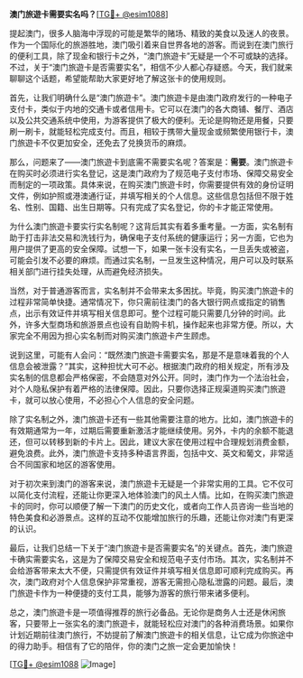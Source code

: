 **澳门旅遊卡需要实名吗？**[[TG💪+ @esim1088](https://t.me/s/esim1088)]

提起澳门，很多人脑海中浮现的可能是繁华的赌场、精致的美食以及迷人的夜景。作为一个国际化的旅游胜地，澳门吸引着来自世界各地的游客。而说到在澳门旅行的便利工具，除了现金和银行卡之外，“澳门旅遊卡”无疑是一个不可或缺的选择。不过，关于“澳门旅遊卡是否需要实名”，相信不少人都心存疑惑。今天，我们就来聊聊这个话题，希望能帮助大家更好地了解这张卡的使用规则。

首先，让我们明确什么是“澳门旅遊卡”。澳门旅遊卡是由澳门政府发行的一种电子支付卡，类似于内地的交通卡或者信用卡。它可以在澳门的各大商铺、餐厅、酒店以及公共交通系统中使用，为游客提供了极大的便利。无论是购物还是用餐，只要刷一刷卡，就能轻松完成支付。而且，相较于携带大量现金或频繁使用银行卡，澳门旅遊卡不仅更加安全，还免去了兑换货币的麻烦。

那么，问题来了——澳门旅遊卡到底需不需要实名呢？答案是：**需要**。澳门旅遊卡在购买时必须进行实名登记，这是澳门政府为了规范电子支付市场、保障交易安全而制定的一项政策。具体来说，在购买澳门旅遊卡时，你需要提供有效的身份证明文件，例如护照或港澳通行证，并填写相关的个人信息。这些信息包括但不限于姓名、性别、国籍、出生日期等。只有完成了实名登记，你的卡才能正常使用。

为什么澳门旅遊卡要实行实名制呢？这背后其实有着多重考量。一方面，实名制有助于打击非法交易和洗钱行为，确保电子支付系统的健康运行；另一方面，它也为用户提供了更高的安全保障。试想一下，如果一张卡没有实名，一旦丢失或被盗，可能会引发不必要的麻烦。而通过实名制，一旦发生这种情况，用户可以及时联系相关部门进行挂失处理，从而避免经济损失。

当然，对于普通游客而言，实名制并不会带来太多困扰。毕竟，购买澳门旅遊卡的过程非常简单快捷。通常情况下，你只需前往澳门的各大银行网点或指定的销售点，出示有效证件并填写相关信息即可。整个过程可能只需要几分钟的时间。此外，许多大型商场和旅游景点也设有自助购卡机，操作起来也非常方便。所以，大家完全不用因为担心实名制而对购买澳门旅遊卡产生顾虑。

说到这里，可能有人会问：“既然澳门旅遊卡需要实名，那是不是意味着我的个人信息会被泄露？”其实，这种担忧大可不必。根据澳门政府的相关规定，所有涉及实名制的信息都会严格保密，不会随意对外公开。同时，澳门作为一个法治社会，对个人隐私保护有着严格的法律保障。因此，只要你选择正规渠道购买澳门旅遊卡，就可以放心使用，不必担心个人信息的安全问题。

除了实名制之外，澳门旅遊卡还有一些其他需要注意的地方。比如，澳门旅遊卡的有效期通常为一年，过期后需要重新激活才能继续使用。另外，卡内的余额不能退还，但可以转移到新的卡片上。因此，建议大家在使用过程中合理规划消费金额，避免浪费。此外，澳门旅遊卡支持多种语言界面，包括中文、英文和葡文，非常适合不同国家和地区的游客使用。

对于初次来到澳门的游客来说，澳门旅遊卡无疑是一个非常实用的工具。它不仅可以简化支付流程，还能让你更深入地体验澳门的风土人情。比如，在购买澳门旅遊卡的同时，你可以顺便了解一下澳门的历史文化，或者向工作人员咨询一些当地的特色美食和必游景点。这样的互动不仅能增加旅行的乐趣，还能让你对澳门有更深的认识。

最后，让我们总结一下关于“澳门旅遊卡是否需要实名”的关键点。首先，澳门旅遊卡确实需要实名，这是为了保障交易安全和规范电子支付市场。其次，实名制并不会给游客带来太大不便，只需提供有效证件并填写相关信息即可顺利完成购买。再次，澳门政府对个人信息保护非常重视，游客无需担心隐私泄露的问题。最后，澳门旅遊卡作为一种便捷的支付工具，能够为游客的旅行带来诸多便利。

总之，澳门旅遊卡是一项值得推荐的旅行必备品。无论你是商务人士还是休闲旅客，只要带上一张实名的澳门旅遊卡，就能轻松应对澳门的各种消费场景。如果你计划近期前往澳门旅行，不妨提前了解澳门旅遊卡的相关信息，让它成为你旅途中的得力助手。相信有了它的陪伴，你的澳门之旅一定会更加愉快！

[[TG💪+ @esim1088](https://t.me/s/esim1088) ![Image](https://i.postimg.cc/4NQfJmqS/Snipaste-2025-05-13-00-14-12.png)]
